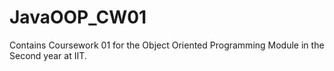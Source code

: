 # JavaOOP_CW01
Contains Coursework 01 for the Object Oriented Programming Module in the Second year at IIT.

